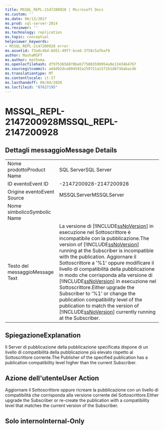 ```yaml
---
title: MSSQL_REPL-2147200928 | Microsoft Docs
ms.custom: ''
ms.date: 06/13/2017
ms.prod: sql-server-2014
ms.reviewer: ''
ms.technology: replication
ms.topic: conceptual
helpviewer_keywords:
- MSSQL_REPL-2147200928 error
ms.assetid: f3a8c4bd-8d51-49f7-bce6-3758c5afbaf8
author: MashaMSFT
ms.author: mathoma
ms.openlocfilehash: df9753656878beb775065599954a9e1343464767
ms.sourcegitcommit: ad4d92dce894592a259721a1571b1d8736abacdb
ms.translationtype: MT
ms.contentlocale: it-IT
ms.lasthandoff: 08/04/2020
ms.locfileid: "87627195"
---
```

# <a name="mssql_repl-2147200928"></a><span data-ttu-id="875dd-102">MSSQL_REPL-2147200928</span><span class="sxs-lookup"><span data-stu-id="875dd-102">MSSQL_REPL-2147200928</span></span>
    
## <a name="message-details"></a><span data-ttu-id="875dd-103">Dettagli messaggio</span><span class="sxs-lookup"><span data-stu-id="875dd-103">Message Details</span></span>  
  
|||  
|-|-|  
|<span data-ttu-id="875dd-104">Nome prodotto</span><span class="sxs-lookup"><span data-stu-id="875dd-104">Product Name</span></span>|<span data-ttu-id="875dd-105">SQL Server</span><span class="sxs-lookup"><span data-stu-id="875dd-105">SQL Server</span></span>|  
|<span data-ttu-id="875dd-106">ID evento</span><span class="sxs-lookup"><span data-stu-id="875dd-106">Event ID</span></span>|<span data-ttu-id="875dd-107">-2147200928</span><span class="sxs-lookup"><span data-stu-id="875dd-107">-2147200928</span></span>|  
|<span data-ttu-id="875dd-108">Origine evento</span><span class="sxs-lookup"><span data-stu-id="875dd-108">Event Source</span></span>|<span data-ttu-id="875dd-109">MSSQLServer</span><span class="sxs-lookup"><span data-stu-id="875dd-109">MSSQLServer</span></span>|  
|<span data-ttu-id="875dd-110">Nome simbolico</span><span class="sxs-lookup"><span data-stu-id="875dd-110">Symbolic Name</span></span>||  
|<span data-ttu-id="875dd-111">Testo del messaggio</span><span class="sxs-lookup"><span data-stu-id="875dd-111">Message Text</span></span>|<span data-ttu-id="875dd-112">La versione di [!INCLUDE[ssNoVersion](../../includes/ssnoversion-md.md)] in esecuzione nel Sottoscrittore è incompatibile con la pubblicazione.</span><span class="sxs-lookup"><span data-stu-id="875dd-112">The version of [!INCLUDE[ssNoVersion](../../includes/ssnoversion-md.md)] running at the Subscriber is incompatible with the publication.</span></span> <span data-ttu-id="875dd-113">Aggiornare il Sottoscrittore a '%1' oppure modificare il livello di compatibilità della pubblicazione in modo che corrisponda alla versione di [!INCLUDE[ssNoVersion](../../includes/ssnoversion-md.md)] in esecuzione nel Sottoscrittore.</span><span class="sxs-lookup"><span data-stu-id="875dd-113">Either upgrade the Subscriber to '%1' or change the publication compatibility level of the publication to match the version of [!INCLUDE[ssNoVersion](../../includes/ssnoversion-md.md)] currently running at the Subscriber.</span></span>|  
  
## <a name="explanation"></a><span data-ttu-id="875dd-114">Spiegazione</span><span class="sxs-lookup"><span data-stu-id="875dd-114">Explanation</span></span>  
 <span data-ttu-id="875dd-115">Il Server di pubblicazione della pubblicazione specificata dispone di un livello di compatibilità della pubblicazione più elevato rispetto al Sottoscrittore corrente.</span><span class="sxs-lookup"><span data-stu-id="875dd-115">The Publisher of the specified publication has a publication compatibility level higher than the current Subscriber.</span></span>  
  
## <a name="user-action"></a><span data-ttu-id="875dd-116">Azione dell'utente</span><span class="sxs-lookup"><span data-stu-id="875dd-116">User Action</span></span>  
 <span data-ttu-id="875dd-117">Aggiornare il Sottoscrittore oppure ricreare la pubblicazione con un livello di compatibilità che corrisponda alla versione corrente del Sottoscrittore.</span><span class="sxs-lookup"><span data-stu-id="875dd-117">Either upgrade the Subscriber or re-create the publication with a compatibility level that matches the current version of the Subscriber.</span></span>  
  
## <a name="internal-only"></a><span data-ttu-id="875dd-118">Solo interno</span><span class="sxs-lookup"><span data-stu-id="875dd-118">Internal-Only</span></span>  
  
